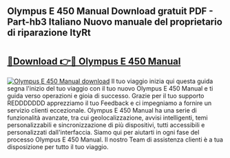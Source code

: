 ## Olympus E 450 Manual Download gratuit PDF - Part-hb3 Italiano Nuovo manuale del proprietario di riparazione ItyRt

# <h2><a href="http://dfed7s.blite.top/?on=Olympus+E+450+Manual">🔗Download 👉🔴 Olympus E 450 Manual</a></h2>

[![Olympus E 450 Manual download](https://i.imgur.com/lujVjoI.png)](http://dfed7s.blite.top/?on=Olympus+E+450+Manual)
Il tuo viaggio inizia qui questa guida segna l'inizio del tuo viaggio con il tuo nuovo Olympus E 450 Manual e ti guida verso operazioni e gioia di successo. Grazie per il tuo supporto REDDDDDDD apprezziamo il tuo Feedback e ci impegniamo a fornire un servizio clienti eccezionale. Olympus E 450 Manual ha una serie di funzionalità avanzate, tra cui geolocalizzazione, avvisi intelligenti, temi personalizzabili e sincronizzazione di più dispositivi, tutti accessibili e personalizzati dall'interfaccia. Siamo qui per aiutarti in ogni fase del processo Olympus E 450 Manual. Il nostro Team di assistenza clienti è a tua disposizione per tutto il tuo viaggio.
